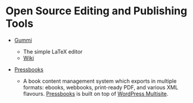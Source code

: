 # Open Source Editing and Publishing Tools

- [Gummi](https://github.com/alexandervdm/gummi/blob/master/README.md)
    - The simple LaTeX editor
    - [Wiki](https://github.com/alexandervdm/gummi/wiki)
- [Pressbooks](http://pressbooks.com)

    - A book content management system which exports in multiple formats: ebooks, webbooks, print-ready PDF, and various XML flavours. [Pressbooks](http://pressbooks.com) is built on top of [WordPress Multisite](http://codex.wordpress.org/Glossary#Multisite).
